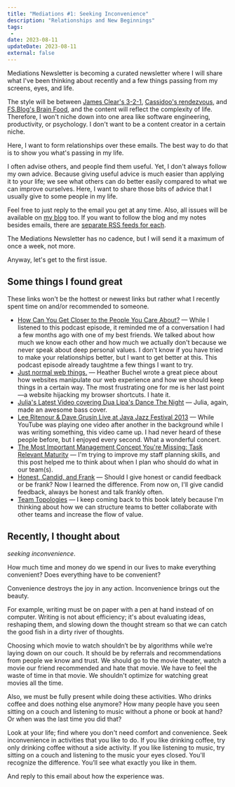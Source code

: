 ```yaml
---
title: "Mediations #1: Seeking Inconvenience"
description: "Relationships and New Beginnings"
tags:
 -
date: 2023-08-11
updateDate: 2023-08-11
external: false
---
```


Mediations Newsletter is becoming a curated newsletter where I will share what I've been thinking about recently and a few things passing from my screens, eyes, and life.

The style will be between [James Clear's 3-2-1](https://jamesclear.com/3-2-1), [Cassidoo's rendezvous](https://buttondown.email/cassidoo/archive), and [FS.Blog's Brain Food](https://fs.blog/brain-food/), and the content will reflect the complexity of life. Therefore, I won't niche down into one area like software engineering, productivity, or psychology. I don't want to be a content creator in a certain niche.

Here, I want to form relationships over these emails. The best way to do that is to show you what's passing in my life.

I often advise others, and people find them useful. Yet, I don't always follow my own advice. Because giving useful advice is much easier than applying it to your life; we see what others can do better easily compared to what we can improve ourselves. Here, I want to share those bits of advice that I usually give to some people in my life.

Feel free to just reply to the email you get at any time. Also, all issues will be available on [my blog](https://candost.blog/) too. If you want to follow the blog and my notes besides emails, there are [separate RSS feeds for each](/feeds/).

The Mediations Newsletter has no cadence, but I will send it a maximum of once a week, not more.

Anyway, let's get to the first issue.

## Some things I found great

These links won't be the hottest or newest links but rather what I recently spent time on and/or recommended to someone.

- [How Can You Get Closer to the People You Care About?](https://freakonomics.com/podcast/how-can-you-get-closer-to-the-people-you-care-about/) — While I listened to this podcast episode, it reminded me of a conversation I had a few months ago with one of my best friends. We talked about how much we know each other and how much we actually don't because we never speak about deep personal values. I don't know if you have tried to make your relationships better, but I want to get better at this. This podcast episode already taughtme a few things I want to try.
- [Just normal web things.](https://heather-buchel.com/blog/2023/07/just-normal-web-things/) — Heather Buchel wrote a great piece about how websites manipulate our web experience and how we should keep things in a certain way. The most frustrating one for me is her last point—a website hijacking my browser shortcuts. I hate it.
- [Julia's Latest Video covering Dua Lipa's Dance The Night](https://www.youtube.com/watch?v=-wKJZVgftSk) — Julia, again, made an awesome bass cover.
- [Lee Ritenour & Dave Grusin Live at Java Jazz Festival 2013](https://www.youtube.com/watch?v=KUt_pnutRtI) — While YouTube was playing one video after another in the background while I was writing something, this video came up. I had never heard of these people before, but I enjoyed every second. What a wonderful concert.
- [The Most Important Management Concept You're Missing: Task Relevant Maturity](https://getlighthouse.com/blog/management-concept/) — I'm trying to improve my staff planning skills, and this post helped me to think about when I plan who should do what in our team(s).
- [Honest, Candid, and Frank](https://www.dailywritingtips.com/honest-candid-and-frank/) — Should I give honest or candid feedback or be frank? Now I learned the difference. From now on, I'll give candid feedback, always be honest and talk frankly often.
- [Team Topologies](/books/team-topologies-book-review-summary-and-notes/) — I keep coming back to this book lately because I'm thinking about how we can structure teams to better collaborate with other teams and increase the flow of value.

## Recently, I thought about

*seeking inconvenience*.

How much time and money do we spend in our lives to make everything convenient? Does everything have to be convenient?

Convenience destroys the joy in any action. Inconvenience brings out the beauty.

For example, writing must be on paper with a pen at hand instead of on computer. Writing is not about efficiency; it's about evaluating ideas, reshaping them, and slowing down the thought stream so that we can catch the good fish in a dirty river of thoughts.

Choosing which movie to watch shouldn’t be by algorithms while we’re laying down on our couch. It should be by referrals and recommendations from people we know and trust. We should go to the movie theater, watch a movie our friend recommended and hate that movie. We have to feel the waste of time in that movie. We shouldn't optimize for watching great movies all the time.

Also, we must be fully present while doing these activities. Who drinks coffee and does nothing else anymore? How many people have you seen sitting on a couch and listening to music without a phone or book at hand? Or when was the last time you did that?

Look at your life; find where you don't need comfort and convenience. Seek inconvenience in activities that you like to do. If you like drinking coffee, try only drinking coffee without a side activity. If you like listening to music, try sitting on a couch and listening to the music your eyes closed. You'll recognize the difference. You’ll see what exactly you like in them.

And reply to this email about how the experience was.
